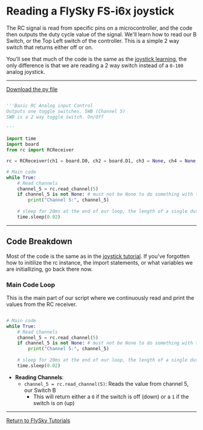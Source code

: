 # Reading a FlySky FS-i6x joystick

The RC signal is read from specific pins on a microcontroller, and the code then outputs the duty cycle value of the signal. We'll learn how to read our B Switch, or the Top Left switch of the controller. This is a simple 2 way switch that returns either off or on. 

You'll see that much of the code is the same as the [joystick learning](joystick_learning.md), the only difference is that we are reading a 2 way switch instead of a `0-100` analog joystick. 

***

[Download the py file](rc_2way_switch.py)
```python

'''Basic RC Analog input Control
Outputs one toggle switches. SWB (Channel 5) 
SWB is a 2 way toggle switch. On/Off

'''

import time
import board
from rc import RCReceiver

rc = RCReceiver(ch1 = board.D0, ch2 = board.D1, ch3 = None, ch4 = None, ch5 =board.D2, ch6 =board.D3)

# Main code
while True:
    # Read channels
    channel_5 = rc.read_channel(5)
    if channel_5 is not None: # must not be None to do something with the output
        print("Channel 5:", channel_5)
    
    # sleep for 20ms at the end of our loop, the length of a single duty cycle of the RC reciever.
    time.sleep(0.02)

```

***

## Code Breakdown

Most of the code is the same as in the [joystick tutorial](joystick_learning.md). If you've forgotten how to initilize the rc instance, the import statements, or what variables we are initiallizing, go back there now. 

### Main Code Loop
This is the main part of our script where we continuously read and print the values from the RC receiver.

```python

# Main code
while True:
    # Read channels
    channel_5 = rc.read_channel(5)
    if channel_5 is not None: # must not be None to do something with the output
        print("Channel 5:", channel_5)
    
    # sleep for 20ms at the end of our loop, the length of a single duty cycle of the RC reciever.
    time.sleep(0.02)

```

- **Reading Channels**: 
  - `channel_5 = rc.read_channel(5)`: Reads the value from channel 5, our Switch B
    - This will return either a `0` if the switch is off (down) or a `1` if the switch is on (up)

***

[Return to FlySky Tutorials](../learning_modules/Fly_sky_learning.md)